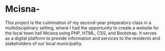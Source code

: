 # Mcisna-
This project is the culmination of my second-year preparatory class in a multidisciplinary setting, where I had the opportunity to create a website for the local town hall Mcisna using  PHP, HTML, CSS, and Bootstrap. It serves as a digital platform to provide information and services to the residents and stakeholders of our local municipality.
